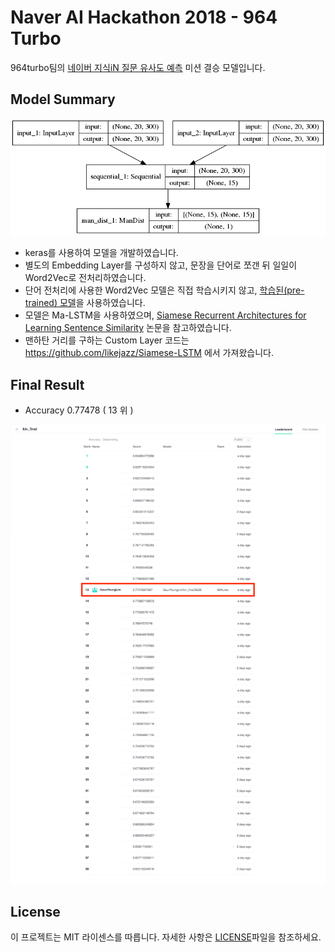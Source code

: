 ﻿# Naver AI Hackathon 2018 - 964 Turbo 

 964turbo팀의  [네이버 지식iN 질문 유사도 예측](https://github.com/naver/ai-hackathon-2018/blob/master/missions/kin.md)  미션 결승 모델입니다.

##  Model Summary
![model](https://github.com/interruping/naver_ai_hackathon_2018_kin_964turbo/blob/master/img/model.png?raw=true)
- keras를 사용하여 모델을 개발하였습니다.
- 별도의 Embedding Layer를 구성하지 않고, 문장을 단어로 쪼갠 뒤 일일이 Word2Vec로 전처리하였습니다.
- 단어 전처리에 사용한 Word2Vec 모델은 직접 학습시키지 않고, [학습된(pre-trained) 모델](https://github.com/facebookresearch/fastText/blob/master/pretrained-vectors.md)을 사용하였습니다. 
-  모델은 Ma-LSTM을 사용하였으며, [Siamese Recurrent Architectures for Learning Sentence Similarity](http://www.mit.edu/~jonasm/info/MuellerThyagarajan_AAAI16.pdf)  논문을 참고하였습니다.
- 맨하탄 거리를 구하는  Custom Layer 코드는 https://github.com/likejazz/Siamese-LSTM 에서 가져왔습니다.

##  Final Result

- Accuracy 0.77478 ( 13 위 )

![result](https://github.com/interruping/naver_ai_hackathon_2018_kin_964turbo/blob/master/img/result_kin_final.png?raw=true)

## License

이 프로젝트는 MIT 라이센스를 따릅니다. 자세한 사항은 [LICENSE](https://github.com/interruping/naver_ai_hackathon_2018_kin_964turbo/raw/master/LICENSE)파일을 참조하세요.
